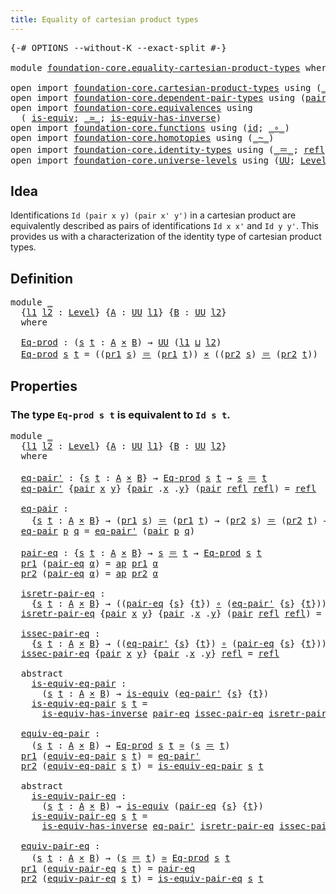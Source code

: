 ```yaml
---
title: Equality of cartesian product types
---
```


<pre class="Agda"><a id="61" class="Symbol">{-#</a> <a id="65" class="Keyword">OPTIONS</a> <a id="73" class="Pragma">--without-K</a> <a id="85" class="Pragma">--exact-split</a> <a id="99" class="Symbol">#-}</a>

<a id="104" class="Keyword">module</a> <a id="111" href="foundation-core.equality-cartesian-product-types.html" class="Module">foundation-core.equality-cartesian-product-types</a> <a id="160" class="Keyword">where</a>

<a id="167" class="Keyword">open</a> <a id="172" class="Keyword">import</a> <a id="179" href="foundation-core.cartesian-product-types.html" class="Module">foundation-core.cartesian-product-types</a> <a id="219" class="Keyword">using</a> <a id="225" class="Symbol">(</a><a id="226" href="foundation-core.cartesian-product-types.html#590" class="Function Operator">_×_</a><a id="229" class="Symbol">)</a>
<a id="231" class="Keyword">open</a> <a id="236" class="Keyword">import</a> <a id="243" href="foundation-core.dependent-pair-types.html" class="Module">foundation-core.dependent-pair-types</a> <a id="280" class="Keyword">using</a> <a id="286" class="Symbol">(</a><a id="287" href="foundation-core.dependent-pair-types.html#588" class="InductiveConstructor">pair</a><a id="291" class="Symbol">;</a> <a id="293" href="foundation-core.dependent-pair-types.html#605" class="Field">pr1</a><a id="296" class="Symbol">;</a> <a id="298" href="foundation-core.dependent-pair-types.html#617" class="Field">pr2</a><a id="301" class="Symbol">)</a>
<a id="303" class="Keyword">open</a> <a id="308" class="Keyword">import</a> <a id="315" href="foundation-core.equivalences.html" class="Module">foundation-core.equivalences</a> <a id="344" class="Keyword">using</a>
  <a id="352" class="Symbol">(</a> <a id="354" href="foundation-core.equivalences.html#1556" class="Function">is-equiv</a><a id="362" class="Symbol">;</a> <a id="364" href="foundation-core.equivalences.html#1621" class="Function Operator">_≃_</a><a id="367" class="Symbol">;</a> <a id="369" href="foundation-core.equivalences.html#3013" class="Function">is-equiv-has-inverse</a><a id="389" class="Symbol">)</a>
<a id="391" class="Keyword">open</a> <a id="396" class="Keyword">import</a> <a id="403" href="foundation-core.functions.html" class="Module">foundation-core.functions</a> <a id="429" class="Keyword">using</a> <a id="435" class="Symbol">(</a><a id="436" href="foundation-core.functions.html#322" class="Function">id</a><a id="438" class="Symbol">;</a> <a id="440" href="foundation-core.functions.html#420" class="Function Operator">_∘_</a><a id="443" class="Symbol">)</a>
<a id="445" class="Keyword">open</a> <a id="450" class="Keyword">import</a> <a id="457" href="foundation-core.homotopies.html" class="Module">foundation-core.homotopies</a> <a id="484" class="Keyword">using</a> <a id="490" class="Symbol">(</a><a id="491" href="foundation-core.homotopies.html#627" class="Function Operator">_~_</a><a id="494" class="Symbol">)</a>
<a id="496" class="Keyword">open</a> <a id="501" class="Keyword">import</a> <a id="508" href="foundation-core.identity-types.html" class="Module">foundation-core.identity-types</a> <a id="539" class="Keyword">using</a> <a id="545" class="Symbol">(</a><a id="546" href="foundation-core.identity-types.html#1865" class="Function Operator">_＝_</a><a id="549" class="Symbol">;</a> <a id="551" href="foundation-core.identity-types.html#1820" class="InductiveConstructor">refl</a><a id="555" class="Symbol">;</a> <a id="557" href="foundation-core.identity-types.html#4003" class="Function">ap</a><a id="559" class="Symbol">)</a>
<a id="561" class="Keyword">open</a> <a id="566" class="Keyword">import</a> <a id="573" href="foundation-core.universe-levels.html" class="Module">foundation-core.universe-levels</a> <a id="605" class="Keyword">using</a> <a id="611" class="Symbol">(</a><a id="612" href="foundation-core.universe-levels.html#235" class="Primitive">UU</a><a id="614" class="Symbol">;</a> <a id="616" href="Agda.Primitive.html#597" class="Postulate">Level</a><a id="621" class="Symbol">;</a> <a id="623" href="Agda.Primitive.html#810" class="Primitive Operator">_⊔_</a><a id="626" class="Symbol">)</a>
</pre>
## Idea

Identifications `Id (pair x y) (pair x' y')` in a cartesian product are equivalently described as pairs of identifications `Id x x'` and `Id y y'`. This provides us with a characterization of the identity type of cartesian product types.

## Definition

<pre class="Agda"><a id="904" class="Keyword">module</a> <a id="911" href="foundation-core.equality-cartesian-product-types.html#911" class="Module">_</a>
  <a id="915" class="Symbol">{</a><a id="916" href="foundation-core.equality-cartesian-product-types.html#916" class="Bound">l1</a> <a id="919" href="foundation-core.equality-cartesian-product-types.html#919" class="Bound">l2</a> <a id="922" class="Symbol">:</a> <a id="924" href="Agda.Primitive.html#597" class="Postulate">Level</a><a id="929" class="Symbol">}</a> <a id="931" class="Symbol">{</a><a id="932" href="foundation-core.equality-cartesian-product-types.html#932" class="Bound">A</a> <a id="934" class="Symbol">:</a> <a id="936" href="foundation-core.universe-levels.html#235" class="Primitive">UU</a> <a id="939" href="foundation-core.equality-cartesian-product-types.html#916" class="Bound">l1</a><a id="941" class="Symbol">}</a> <a id="943" class="Symbol">{</a><a id="944" href="foundation-core.equality-cartesian-product-types.html#944" class="Bound">B</a> <a id="946" class="Symbol">:</a> <a id="948" href="foundation-core.universe-levels.html#235" class="Primitive">UU</a> <a id="951" href="foundation-core.equality-cartesian-product-types.html#919" class="Bound">l2</a><a id="953" class="Symbol">}</a>
  <a id="957" class="Keyword">where</a>
  
  <a id="968" href="foundation-core.equality-cartesian-product-types.html#968" class="Function">Eq-prod</a> <a id="976" class="Symbol">:</a> <a id="978" class="Symbol">(</a><a id="979" href="foundation-core.equality-cartesian-product-types.html#979" class="Bound">s</a> <a id="981" href="foundation-core.equality-cartesian-product-types.html#981" class="Bound">t</a> <a id="983" class="Symbol">:</a> <a id="985" href="foundation-core.equality-cartesian-product-types.html#932" class="Bound">A</a> <a id="987" href="foundation-core.cartesian-product-types.html#590" class="Function Operator">×</a> <a id="989" href="foundation-core.equality-cartesian-product-types.html#944" class="Bound">B</a><a id="990" class="Symbol">)</a> <a id="992" class="Symbol">→</a> <a id="994" href="foundation-core.universe-levels.html#235" class="Primitive">UU</a> <a id="997" class="Symbol">(</a><a id="998" href="foundation-core.equality-cartesian-product-types.html#916" class="Bound">l1</a> <a id="1001" href="Agda.Primitive.html#810" class="Primitive Operator">⊔</a> <a id="1003" href="foundation-core.equality-cartesian-product-types.html#919" class="Bound">l2</a><a id="1005" class="Symbol">)</a>
  <a id="1009" href="foundation-core.equality-cartesian-product-types.html#968" class="Function">Eq-prod</a> <a id="1017" href="foundation-core.equality-cartesian-product-types.html#1017" class="Bound">s</a> <a id="1019" href="foundation-core.equality-cartesian-product-types.html#1019" class="Bound">t</a> <a id="1021" class="Symbol">=</a> <a id="1023" class="Symbol">((</a><a id="1025" href="foundation-core.dependent-pair-types.html#605" class="Field">pr1</a> <a id="1029" href="foundation-core.equality-cartesian-product-types.html#1017" class="Bound">s</a><a id="1030" class="Symbol">)</a> <a id="1032" href="foundation-core.identity-types.html#1865" class="Function Operator">＝</a> <a id="1034" class="Symbol">(</a><a id="1035" href="foundation-core.dependent-pair-types.html#605" class="Field">pr1</a> <a id="1039" href="foundation-core.equality-cartesian-product-types.html#1019" class="Bound">t</a><a id="1040" class="Symbol">))</a> <a id="1043" href="foundation-core.cartesian-product-types.html#590" class="Function Operator">×</a> <a id="1045" class="Symbol">((</a><a id="1047" href="foundation-core.dependent-pair-types.html#617" class="Field">pr2</a> <a id="1051" href="foundation-core.equality-cartesian-product-types.html#1017" class="Bound">s</a><a id="1052" class="Symbol">)</a> <a id="1054" href="foundation-core.identity-types.html#1865" class="Function Operator">＝</a> <a id="1056" class="Symbol">(</a><a id="1057" href="foundation-core.dependent-pair-types.html#617" class="Field">pr2</a> <a id="1061" href="foundation-core.equality-cartesian-product-types.html#1019" class="Bound">t</a><a id="1062" class="Symbol">))</a>
</pre>
## Properties

### The type `Eq-prod s t` is equivalent to `Id s t`.

<pre class="Agda"><a id="1148" class="Keyword">module</a> <a id="1155" href="foundation-core.equality-cartesian-product-types.html#1155" class="Module">_</a>
  <a id="1159" class="Symbol">{</a><a id="1160" href="foundation-core.equality-cartesian-product-types.html#1160" class="Bound">l1</a> <a id="1163" href="foundation-core.equality-cartesian-product-types.html#1163" class="Bound">l2</a> <a id="1166" class="Symbol">:</a> <a id="1168" href="Agda.Primitive.html#597" class="Postulate">Level</a><a id="1173" class="Symbol">}</a> <a id="1175" class="Symbol">{</a><a id="1176" href="foundation-core.equality-cartesian-product-types.html#1176" class="Bound">A</a> <a id="1178" class="Symbol">:</a> <a id="1180" href="foundation-core.universe-levels.html#235" class="Primitive">UU</a> <a id="1183" href="foundation-core.equality-cartesian-product-types.html#1160" class="Bound">l1</a><a id="1185" class="Symbol">}</a> <a id="1187" class="Symbol">{</a><a id="1188" href="foundation-core.equality-cartesian-product-types.html#1188" class="Bound">B</a> <a id="1190" class="Symbol">:</a> <a id="1192" href="foundation-core.universe-levels.html#235" class="Primitive">UU</a> <a id="1195" href="foundation-core.equality-cartesian-product-types.html#1163" class="Bound">l2</a><a id="1197" class="Symbol">}</a>
  <a id="1201" class="Keyword">where</a>
  
  <a id="1212" href="foundation-core.equality-cartesian-product-types.html#1212" class="Function">eq-pair&#39;</a> <a id="1221" class="Symbol">:</a> <a id="1223" class="Symbol">{</a><a id="1224" href="foundation-core.equality-cartesian-product-types.html#1224" class="Bound">s</a> <a id="1226" href="foundation-core.equality-cartesian-product-types.html#1226" class="Bound">t</a> <a id="1228" class="Symbol">:</a> <a id="1230" href="foundation-core.equality-cartesian-product-types.html#1176" class="Bound">A</a> <a id="1232" href="foundation-core.cartesian-product-types.html#590" class="Function Operator">×</a> <a id="1234" href="foundation-core.equality-cartesian-product-types.html#1188" class="Bound">B</a><a id="1235" class="Symbol">}</a> <a id="1237" class="Symbol">→</a> <a id="1239" href="foundation-core.equality-cartesian-product-types.html#968" class="Function">Eq-prod</a> <a id="1247" href="foundation-core.equality-cartesian-product-types.html#1224" class="Bound">s</a> <a id="1249" href="foundation-core.equality-cartesian-product-types.html#1226" class="Bound">t</a> <a id="1251" class="Symbol">→</a> <a id="1253" href="foundation-core.equality-cartesian-product-types.html#1224" class="Bound">s</a> <a id="1255" href="foundation-core.identity-types.html#1865" class="Function Operator">＝</a> <a id="1257" href="foundation-core.equality-cartesian-product-types.html#1226" class="Bound">t</a>
  <a id="1261" href="foundation-core.equality-cartesian-product-types.html#1212" class="Function">eq-pair&#39;</a> <a id="1270" class="Symbol">{</a><a id="1271" href="foundation-core.dependent-pair-types.html#588" class="InductiveConstructor">pair</a> <a id="1276" href="foundation-core.equality-cartesian-product-types.html#1276" class="Bound">x</a> <a id="1278" href="foundation-core.equality-cartesian-product-types.html#1278" class="Bound">y</a><a id="1279" class="Symbol">}</a> <a id="1281" class="Symbol">{</a><a id="1282" href="foundation-core.dependent-pair-types.html#588" class="InductiveConstructor">pair</a> <a id="1287" class="DottedPattern Symbol">.</a><a id="1288" href="foundation-core.equality-cartesian-product-types.html#1276" class="DottedPattern Bound">x</a> <a id="1290" class="DottedPattern Symbol">.</a><a id="1291" href="foundation-core.equality-cartesian-product-types.html#1278" class="DottedPattern Bound">y</a><a id="1292" class="Symbol">}</a> <a id="1294" class="Symbol">(</a><a id="1295" href="foundation-core.dependent-pair-types.html#588" class="InductiveConstructor">pair</a> <a id="1300" href="foundation-core.identity-types.html#1820" class="InductiveConstructor">refl</a> <a id="1305" href="foundation-core.identity-types.html#1820" class="InductiveConstructor">refl</a><a id="1309" class="Symbol">)</a> <a id="1311" class="Symbol">=</a> <a id="1313" href="foundation-core.identity-types.html#1820" class="InductiveConstructor">refl</a>

  <a id="1321" href="foundation-core.equality-cartesian-product-types.html#1321" class="Function">eq-pair</a> <a id="1329" class="Symbol">:</a>
    <a id="1335" class="Symbol">{</a><a id="1336" href="foundation-core.equality-cartesian-product-types.html#1336" class="Bound">s</a> <a id="1338" href="foundation-core.equality-cartesian-product-types.html#1338" class="Bound">t</a> <a id="1340" class="Symbol">:</a> <a id="1342" href="foundation-core.equality-cartesian-product-types.html#1176" class="Bound">A</a> <a id="1344" href="foundation-core.cartesian-product-types.html#590" class="Function Operator">×</a> <a id="1346" href="foundation-core.equality-cartesian-product-types.html#1188" class="Bound">B</a><a id="1347" class="Symbol">}</a> <a id="1349" class="Symbol">→</a> <a id="1351" class="Symbol">(</a><a id="1352" href="foundation-core.dependent-pair-types.html#605" class="Field">pr1</a> <a id="1356" href="foundation-core.equality-cartesian-product-types.html#1336" class="Bound">s</a><a id="1357" class="Symbol">)</a> <a id="1359" href="foundation-core.identity-types.html#1865" class="Function Operator">＝</a> <a id="1361" class="Symbol">(</a><a id="1362" href="foundation-core.dependent-pair-types.html#605" class="Field">pr1</a> <a id="1366" href="foundation-core.equality-cartesian-product-types.html#1338" class="Bound">t</a><a id="1367" class="Symbol">)</a> <a id="1369" class="Symbol">→</a> <a id="1371" class="Symbol">(</a><a id="1372" href="foundation-core.dependent-pair-types.html#617" class="Field">pr2</a> <a id="1376" href="foundation-core.equality-cartesian-product-types.html#1336" class="Bound">s</a><a id="1377" class="Symbol">)</a> <a id="1379" href="foundation-core.identity-types.html#1865" class="Function Operator">＝</a> <a id="1381" class="Symbol">(</a><a id="1382" href="foundation-core.dependent-pair-types.html#617" class="Field">pr2</a> <a id="1386" href="foundation-core.equality-cartesian-product-types.html#1338" class="Bound">t</a><a id="1387" class="Symbol">)</a> <a id="1389" class="Symbol">→</a> <a id="1391" href="foundation-core.equality-cartesian-product-types.html#1336" class="Bound">s</a> <a id="1393" href="foundation-core.identity-types.html#1865" class="Function Operator">＝</a> <a id="1395" href="foundation-core.equality-cartesian-product-types.html#1338" class="Bound">t</a>
  <a id="1399" href="foundation-core.equality-cartesian-product-types.html#1321" class="Function">eq-pair</a> <a id="1407" href="foundation-core.equality-cartesian-product-types.html#1407" class="Bound">p</a> <a id="1409" href="foundation-core.equality-cartesian-product-types.html#1409" class="Bound">q</a> <a id="1411" class="Symbol">=</a> <a id="1413" href="foundation-core.equality-cartesian-product-types.html#1212" class="Function">eq-pair&#39;</a> <a id="1422" class="Symbol">(</a><a id="1423" href="foundation-core.dependent-pair-types.html#588" class="InductiveConstructor">pair</a> <a id="1428" href="foundation-core.equality-cartesian-product-types.html#1407" class="Bound">p</a> <a id="1430" href="foundation-core.equality-cartesian-product-types.html#1409" class="Bound">q</a><a id="1431" class="Symbol">)</a>

  <a id="1436" href="foundation-core.equality-cartesian-product-types.html#1436" class="Function">pair-eq</a> <a id="1444" class="Symbol">:</a> <a id="1446" class="Symbol">{</a><a id="1447" href="foundation-core.equality-cartesian-product-types.html#1447" class="Bound">s</a> <a id="1449" href="foundation-core.equality-cartesian-product-types.html#1449" class="Bound">t</a> <a id="1451" class="Symbol">:</a> <a id="1453" href="foundation-core.equality-cartesian-product-types.html#1176" class="Bound">A</a> <a id="1455" href="foundation-core.cartesian-product-types.html#590" class="Function Operator">×</a> <a id="1457" href="foundation-core.equality-cartesian-product-types.html#1188" class="Bound">B</a><a id="1458" class="Symbol">}</a> <a id="1460" class="Symbol">→</a> <a id="1462" href="foundation-core.equality-cartesian-product-types.html#1447" class="Bound">s</a> <a id="1464" href="foundation-core.identity-types.html#1865" class="Function Operator">＝</a> <a id="1466" href="foundation-core.equality-cartesian-product-types.html#1449" class="Bound">t</a> <a id="1468" class="Symbol">→</a> <a id="1470" href="foundation-core.equality-cartesian-product-types.html#968" class="Function">Eq-prod</a> <a id="1478" href="foundation-core.equality-cartesian-product-types.html#1447" class="Bound">s</a> <a id="1480" href="foundation-core.equality-cartesian-product-types.html#1449" class="Bound">t</a>
  <a id="1484" href="foundation-core.dependent-pair-types.html#605" class="Field">pr1</a> <a id="1488" class="Symbol">(</a><a id="1489" href="foundation-core.equality-cartesian-product-types.html#1436" class="Function">pair-eq</a> <a id="1497" href="foundation-core.equality-cartesian-product-types.html#1497" class="Bound">α</a><a id="1498" class="Symbol">)</a> <a id="1500" class="Symbol">=</a> <a id="1502" href="foundation-core.identity-types.html#4003" class="Function">ap</a> <a id="1505" href="foundation-core.dependent-pair-types.html#605" class="Field">pr1</a> <a id="1509" href="foundation-core.equality-cartesian-product-types.html#1497" class="Bound">α</a>
  <a id="1513" href="foundation-core.dependent-pair-types.html#617" class="Field">pr2</a> <a id="1517" class="Symbol">(</a><a id="1518" href="foundation-core.equality-cartesian-product-types.html#1436" class="Function">pair-eq</a> <a id="1526" href="foundation-core.equality-cartesian-product-types.html#1526" class="Bound">α</a><a id="1527" class="Symbol">)</a> <a id="1529" class="Symbol">=</a> <a id="1531" href="foundation-core.identity-types.html#4003" class="Function">ap</a> <a id="1534" href="foundation-core.dependent-pair-types.html#617" class="Field">pr2</a> <a id="1538" href="foundation-core.equality-cartesian-product-types.html#1526" class="Bound">α</a>

  <a id="1543" href="foundation-core.equality-cartesian-product-types.html#1543" class="Function">isretr-pair-eq</a> <a id="1558" class="Symbol">:</a>
    <a id="1564" class="Symbol">{</a><a id="1565" href="foundation-core.equality-cartesian-product-types.html#1565" class="Bound">s</a> <a id="1567" href="foundation-core.equality-cartesian-product-types.html#1567" class="Bound">t</a> <a id="1569" class="Symbol">:</a> <a id="1571" href="foundation-core.equality-cartesian-product-types.html#1176" class="Bound">A</a> <a id="1573" href="foundation-core.cartesian-product-types.html#590" class="Function Operator">×</a> <a id="1575" href="foundation-core.equality-cartesian-product-types.html#1188" class="Bound">B</a><a id="1576" class="Symbol">}</a> <a id="1578" class="Symbol">→</a> <a id="1580" class="Symbol">((</a><a id="1582" href="foundation-core.equality-cartesian-product-types.html#1436" class="Function">pair-eq</a> <a id="1590" class="Symbol">{</a><a id="1591" href="foundation-core.equality-cartesian-product-types.html#1565" class="Bound">s</a><a id="1592" class="Symbol">}</a> <a id="1594" class="Symbol">{</a><a id="1595" href="foundation-core.equality-cartesian-product-types.html#1567" class="Bound">t</a><a id="1596" class="Symbol">})</a> <a id="1599" href="foundation-core.functions.html#420" class="Function Operator">∘</a> <a id="1601" class="Symbol">(</a><a id="1602" href="foundation-core.equality-cartesian-product-types.html#1212" class="Function">eq-pair&#39;</a> <a id="1611" class="Symbol">{</a><a id="1612" href="foundation-core.equality-cartesian-product-types.html#1565" class="Bound">s</a><a id="1613" class="Symbol">}</a> <a id="1615" class="Symbol">{</a><a id="1616" href="foundation-core.equality-cartesian-product-types.html#1567" class="Bound">t</a><a id="1617" class="Symbol">}))</a> <a id="1621" href="foundation-core.homotopies.html#627" class="Function Operator">~</a> <a id="1623" href="foundation-core.functions.html#322" class="Function">id</a>
  <a id="1628" href="foundation-core.equality-cartesian-product-types.html#1543" class="Function">isretr-pair-eq</a> <a id="1643" class="Symbol">{</a><a id="1644" href="foundation-core.dependent-pair-types.html#588" class="InductiveConstructor">pair</a> <a id="1649" href="foundation-core.equality-cartesian-product-types.html#1649" class="Bound">x</a> <a id="1651" href="foundation-core.equality-cartesian-product-types.html#1651" class="Bound">y</a><a id="1652" class="Symbol">}</a> <a id="1654" class="Symbol">{</a><a id="1655" href="foundation-core.dependent-pair-types.html#588" class="InductiveConstructor">pair</a> <a id="1660" class="DottedPattern Symbol">.</a><a id="1661" href="foundation-core.equality-cartesian-product-types.html#1649" class="DottedPattern Bound">x</a> <a id="1663" class="DottedPattern Symbol">.</a><a id="1664" href="foundation-core.equality-cartesian-product-types.html#1651" class="DottedPattern Bound">y</a><a id="1665" class="Symbol">}</a> <a id="1667" class="Symbol">(</a><a id="1668" href="foundation-core.dependent-pair-types.html#588" class="InductiveConstructor">pair</a> <a id="1673" href="foundation-core.identity-types.html#1820" class="InductiveConstructor">refl</a> <a id="1678" href="foundation-core.identity-types.html#1820" class="InductiveConstructor">refl</a><a id="1682" class="Symbol">)</a> <a id="1684" class="Symbol">=</a> <a id="1686" href="foundation-core.identity-types.html#1820" class="InductiveConstructor">refl</a>

  <a id="1694" href="foundation-core.equality-cartesian-product-types.html#1694" class="Function">issec-pair-eq</a> <a id="1708" class="Symbol">:</a>
    <a id="1714" class="Symbol">{</a><a id="1715" href="foundation-core.equality-cartesian-product-types.html#1715" class="Bound">s</a> <a id="1717" href="foundation-core.equality-cartesian-product-types.html#1717" class="Bound">t</a> <a id="1719" class="Symbol">:</a> <a id="1721" href="foundation-core.equality-cartesian-product-types.html#1176" class="Bound">A</a> <a id="1723" href="foundation-core.cartesian-product-types.html#590" class="Function Operator">×</a> <a id="1725" href="foundation-core.equality-cartesian-product-types.html#1188" class="Bound">B</a><a id="1726" class="Symbol">}</a> <a id="1728" class="Symbol">→</a> <a id="1730" class="Symbol">((</a><a id="1732" href="foundation-core.equality-cartesian-product-types.html#1212" class="Function">eq-pair&#39;</a> <a id="1741" class="Symbol">{</a><a id="1742" href="foundation-core.equality-cartesian-product-types.html#1715" class="Bound">s</a><a id="1743" class="Symbol">}</a> <a id="1745" class="Symbol">{</a><a id="1746" href="foundation-core.equality-cartesian-product-types.html#1717" class="Bound">t</a><a id="1747" class="Symbol">})</a> <a id="1750" href="foundation-core.functions.html#420" class="Function Operator">∘</a> <a id="1752" class="Symbol">(</a><a id="1753" href="foundation-core.equality-cartesian-product-types.html#1436" class="Function">pair-eq</a> <a id="1761" class="Symbol">{</a><a id="1762" href="foundation-core.equality-cartesian-product-types.html#1715" class="Bound">s</a><a id="1763" class="Symbol">}</a> <a id="1765" class="Symbol">{</a><a id="1766" href="foundation-core.equality-cartesian-product-types.html#1717" class="Bound">t</a><a id="1767" class="Symbol">}))</a> <a id="1771" href="foundation-core.homotopies.html#627" class="Function Operator">~</a> <a id="1773" href="foundation-core.functions.html#322" class="Function">id</a>
  <a id="1778" href="foundation-core.equality-cartesian-product-types.html#1694" class="Function">issec-pair-eq</a> <a id="1792" class="Symbol">{</a><a id="1793" href="foundation-core.dependent-pair-types.html#588" class="InductiveConstructor">pair</a> <a id="1798" href="foundation-core.equality-cartesian-product-types.html#1798" class="Bound">x</a> <a id="1800" href="foundation-core.equality-cartesian-product-types.html#1800" class="Bound">y</a><a id="1801" class="Symbol">}</a> <a id="1803" class="Symbol">{</a><a id="1804" href="foundation-core.dependent-pair-types.html#588" class="InductiveConstructor">pair</a> <a id="1809" class="DottedPattern Symbol">.</a><a id="1810" href="foundation-core.equality-cartesian-product-types.html#1798" class="DottedPattern Bound">x</a> <a id="1812" class="DottedPattern Symbol">.</a><a id="1813" href="foundation-core.equality-cartesian-product-types.html#1800" class="DottedPattern Bound">y</a><a id="1814" class="Symbol">}</a> <a id="1816" href="foundation-core.identity-types.html#1820" class="InductiveConstructor">refl</a> <a id="1821" class="Symbol">=</a> <a id="1823" href="foundation-core.identity-types.html#1820" class="InductiveConstructor">refl</a>

  <a id="1831" class="Keyword">abstract</a>
    <a id="1844" href="foundation-core.equality-cartesian-product-types.html#1844" class="Function">is-equiv-eq-pair</a> <a id="1861" class="Symbol">:</a>
      <a id="1869" class="Symbol">(</a><a id="1870" href="foundation-core.equality-cartesian-product-types.html#1870" class="Bound">s</a> <a id="1872" href="foundation-core.equality-cartesian-product-types.html#1872" class="Bound">t</a> <a id="1874" class="Symbol">:</a> <a id="1876" href="foundation-core.equality-cartesian-product-types.html#1176" class="Bound">A</a> <a id="1878" href="foundation-core.cartesian-product-types.html#590" class="Function Operator">×</a> <a id="1880" href="foundation-core.equality-cartesian-product-types.html#1188" class="Bound">B</a><a id="1881" class="Symbol">)</a> <a id="1883" class="Symbol">→</a> <a id="1885" href="foundation-core.equivalences.html#1556" class="Function">is-equiv</a> <a id="1894" class="Symbol">(</a><a id="1895" href="foundation-core.equality-cartesian-product-types.html#1212" class="Function">eq-pair&#39;</a> <a id="1904" class="Symbol">{</a><a id="1905" href="foundation-core.equality-cartesian-product-types.html#1870" class="Bound">s</a><a id="1906" class="Symbol">}</a> <a id="1908" class="Symbol">{</a><a id="1909" href="foundation-core.equality-cartesian-product-types.html#1872" class="Bound">t</a><a id="1910" class="Symbol">})</a>
    <a id="1917" href="foundation-core.equality-cartesian-product-types.html#1844" class="Function">is-equiv-eq-pair</a> <a id="1934" href="foundation-core.equality-cartesian-product-types.html#1934" class="Bound">s</a> <a id="1936" href="foundation-core.equality-cartesian-product-types.html#1936" class="Bound">t</a> <a id="1938" class="Symbol">=</a>
      <a id="1946" href="foundation-core.equivalences.html#3013" class="Function">is-equiv-has-inverse</a> <a id="1967" href="foundation-core.equality-cartesian-product-types.html#1436" class="Function">pair-eq</a> <a id="1975" href="foundation-core.equality-cartesian-product-types.html#1694" class="Function">issec-pair-eq</a> <a id="1989" href="foundation-core.equality-cartesian-product-types.html#1543" class="Function">isretr-pair-eq</a>

  <a id="2007" href="foundation-core.equality-cartesian-product-types.html#2007" class="Function">equiv-eq-pair</a> <a id="2021" class="Symbol">:</a>
    <a id="2027" class="Symbol">(</a><a id="2028" href="foundation-core.equality-cartesian-product-types.html#2028" class="Bound">s</a> <a id="2030" href="foundation-core.equality-cartesian-product-types.html#2030" class="Bound">t</a> <a id="2032" class="Symbol">:</a> <a id="2034" href="foundation-core.equality-cartesian-product-types.html#1176" class="Bound">A</a> <a id="2036" href="foundation-core.cartesian-product-types.html#590" class="Function Operator">×</a> <a id="2038" href="foundation-core.equality-cartesian-product-types.html#1188" class="Bound">B</a><a id="2039" class="Symbol">)</a> <a id="2041" class="Symbol">→</a> <a id="2043" href="foundation-core.equality-cartesian-product-types.html#968" class="Function">Eq-prod</a> <a id="2051" href="foundation-core.equality-cartesian-product-types.html#2028" class="Bound">s</a> <a id="2053" href="foundation-core.equality-cartesian-product-types.html#2030" class="Bound">t</a> <a id="2055" href="foundation-core.equivalences.html#1621" class="Function Operator">≃</a> <a id="2057" class="Symbol">(</a><a id="2058" href="foundation-core.equality-cartesian-product-types.html#2028" class="Bound">s</a> <a id="2060" href="foundation-core.identity-types.html#1865" class="Function Operator">＝</a> <a id="2062" href="foundation-core.equality-cartesian-product-types.html#2030" class="Bound">t</a><a id="2063" class="Symbol">)</a>
  <a id="2067" href="foundation-core.dependent-pair-types.html#605" class="Field">pr1</a> <a id="2071" class="Symbol">(</a><a id="2072" href="foundation-core.equality-cartesian-product-types.html#2007" class="Function">equiv-eq-pair</a> <a id="2086" href="foundation-core.equality-cartesian-product-types.html#2086" class="Bound">s</a> <a id="2088" href="foundation-core.equality-cartesian-product-types.html#2088" class="Bound">t</a><a id="2089" class="Symbol">)</a> <a id="2091" class="Symbol">=</a> <a id="2093" href="foundation-core.equality-cartesian-product-types.html#1212" class="Function">eq-pair&#39;</a>
  <a id="2104" href="foundation-core.dependent-pair-types.html#617" class="Field">pr2</a> <a id="2108" class="Symbol">(</a><a id="2109" href="foundation-core.equality-cartesian-product-types.html#2007" class="Function">equiv-eq-pair</a> <a id="2123" href="foundation-core.equality-cartesian-product-types.html#2123" class="Bound">s</a> <a id="2125" href="foundation-core.equality-cartesian-product-types.html#2125" class="Bound">t</a><a id="2126" class="Symbol">)</a> <a id="2128" class="Symbol">=</a> <a id="2130" href="foundation-core.equality-cartesian-product-types.html#1844" class="Function">is-equiv-eq-pair</a> <a id="2147" href="foundation-core.equality-cartesian-product-types.html#2123" class="Bound">s</a> <a id="2149" href="foundation-core.equality-cartesian-product-types.html#2125" class="Bound">t</a>

  <a id="2154" class="Keyword">abstract</a>
    <a id="2167" href="foundation-core.equality-cartesian-product-types.html#2167" class="Function">is-equiv-pair-eq</a> <a id="2184" class="Symbol">:</a>
      <a id="2192" class="Symbol">(</a><a id="2193" href="foundation-core.equality-cartesian-product-types.html#2193" class="Bound">s</a> <a id="2195" href="foundation-core.equality-cartesian-product-types.html#2195" class="Bound">t</a> <a id="2197" class="Symbol">:</a> <a id="2199" href="foundation-core.equality-cartesian-product-types.html#1176" class="Bound">A</a> <a id="2201" href="foundation-core.cartesian-product-types.html#590" class="Function Operator">×</a> <a id="2203" href="foundation-core.equality-cartesian-product-types.html#1188" class="Bound">B</a><a id="2204" class="Symbol">)</a> <a id="2206" class="Symbol">→</a> <a id="2208" href="foundation-core.equivalences.html#1556" class="Function">is-equiv</a> <a id="2217" class="Symbol">(</a><a id="2218" href="foundation-core.equality-cartesian-product-types.html#1436" class="Function">pair-eq</a> <a id="2226" class="Symbol">{</a><a id="2227" href="foundation-core.equality-cartesian-product-types.html#2193" class="Bound">s</a><a id="2228" class="Symbol">}</a> <a id="2230" class="Symbol">{</a><a id="2231" href="foundation-core.equality-cartesian-product-types.html#2195" class="Bound">t</a><a id="2232" class="Symbol">})</a>
    <a id="2239" href="foundation-core.equality-cartesian-product-types.html#2167" class="Function">is-equiv-pair-eq</a> <a id="2256" href="foundation-core.equality-cartesian-product-types.html#2256" class="Bound">s</a> <a id="2258" href="foundation-core.equality-cartesian-product-types.html#2258" class="Bound">t</a> <a id="2260" class="Symbol">=</a>
      <a id="2268" href="foundation-core.equivalences.html#3013" class="Function">is-equiv-has-inverse</a> <a id="2289" href="foundation-core.equality-cartesian-product-types.html#1212" class="Function">eq-pair&#39;</a> <a id="2298" href="foundation-core.equality-cartesian-product-types.html#1543" class="Function">isretr-pair-eq</a> <a id="2313" href="foundation-core.equality-cartesian-product-types.html#1694" class="Function">issec-pair-eq</a>

  <a id="2330" href="foundation-core.equality-cartesian-product-types.html#2330" class="Function">equiv-pair-eq</a> <a id="2344" class="Symbol">:</a>
    <a id="2350" class="Symbol">(</a><a id="2351" href="foundation-core.equality-cartesian-product-types.html#2351" class="Bound">s</a> <a id="2353" href="foundation-core.equality-cartesian-product-types.html#2353" class="Bound">t</a> <a id="2355" class="Symbol">:</a> <a id="2357" href="foundation-core.equality-cartesian-product-types.html#1176" class="Bound">A</a> <a id="2359" href="foundation-core.cartesian-product-types.html#590" class="Function Operator">×</a> <a id="2361" href="foundation-core.equality-cartesian-product-types.html#1188" class="Bound">B</a><a id="2362" class="Symbol">)</a> <a id="2364" class="Symbol">→</a> <a id="2366" class="Symbol">(</a><a id="2367" href="foundation-core.equality-cartesian-product-types.html#2351" class="Bound">s</a> <a id="2369" href="foundation-core.identity-types.html#1865" class="Function Operator">＝</a> <a id="2371" href="foundation-core.equality-cartesian-product-types.html#2353" class="Bound">t</a><a id="2372" class="Symbol">)</a> <a id="2374" href="foundation-core.equivalences.html#1621" class="Function Operator">≃</a> <a id="2376" href="foundation-core.equality-cartesian-product-types.html#968" class="Function">Eq-prod</a> <a id="2384" href="foundation-core.equality-cartesian-product-types.html#2351" class="Bound">s</a> <a id="2386" href="foundation-core.equality-cartesian-product-types.html#2353" class="Bound">t</a>
  <a id="2390" href="foundation-core.dependent-pair-types.html#605" class="Field">pr1</a> <a id="2394" class="Symbol">(</a><a id="2395" href="foundation-core.equality-cartesian-product-types.html#2330" class="Function">equiv-pair-eq</a> <a id="2409" href="foundation-core.equality-cartesian-product-types.html#2409" class="Bound">s</a> <a id="2411" href="foundation-core.equality-cartesian-product-types.html#2411" class="Bound">t</a><a id="2412" class="Symbol">)</a> <a id="2414" class="Symbol">=</a> <a id="2416" href="foundation-core.equality-cartesian-product-types.html#1436" class="Function">pair-eq</a>
  <a id="2426" href="foundation-core.dependent-pair-types.html#617" class="Field">pr2</a> <a id="2430" class="Symbol">(</a><a id="2431" href="foundation-core.equality-cartesian-product-types.html#2330" class="Function">equiv-pair-eq</a> <a id="2445" href="foundation-core.equality-cartesian-product-types.html#2445" class="Bound">s</a> <a id="2447" href="foundation-core.equality-cartesian-product-types.html#2447" class="Bound">t</a><a id="2448" class="Symbol">)</a> <a id="2450" class="Symbol">=</a> <a id="2452" href="foundation-core.equality-cartesian-product-types.html#2167" class="Function">is-equiv-pair-eq</a> <a id="2469" href="foundation-core.equality-cartesian-product-types.html#2445" class="Bound">s</a> <a id="2471" href="foundation-core.equality-cartesian-product-types.html#2447" class="Bound">t</a>
</pre>